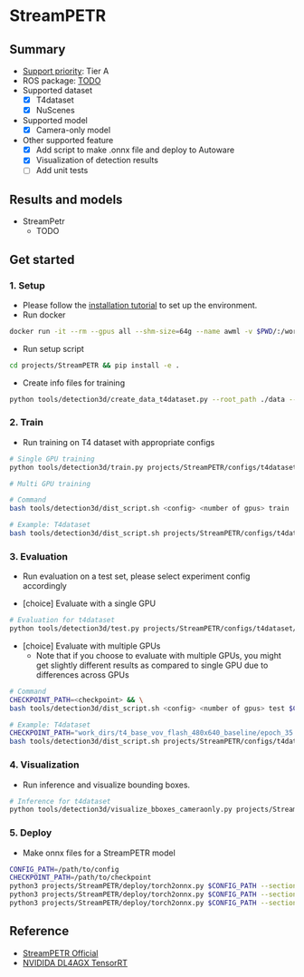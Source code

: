 # StreamPETR
## Summary

- [Support priority](https://github.com/tier4/AWML/blob/main/docs/design/autoware_ml_design.md#support-priority): Tier A
- ROS package: [TODO]()
- Supported dataset
  - [x] T4dataset
  - [x] NuScenes
- Supported model
  - [x] Camera-only model
- Other supported feature
  - [x] Add script to make .onnx file and deploy to Autoware
  - [x] Visualization of detection results
  - [ ] Add unit tests

## Results and models

- StreamPetr
  - TODO
## Get started
### 1. Setup

- Please follow the [installation tutorial](/docs/tutorial/tutorial_detection_3d.md) to set up the environment.
- Run docker

```sh
docker run -it --rm --gpus all --shm-size=64g --name awml -v $PWD/:/workspace -v $PWD/data:/workspace/data autoware-ml
```
- Run setup script

```sh
cd projects/StreamPETR && pip install -e .
```

- Create info files for training

```sh
python tools/detection3d/create_data_t4dataset.py --root_path ./data --config /workspace/autoware_ml/configs/detection3d/dataset/t4dataset/base.py --version base --max_sweeps 1 --out_dir ./data/info/cameraonly/baseline
```
### 2. Train

- Run training on T4 dataset with appropriate configs

```sh
# Single GPU training
python tools/detection3d/train.py projects/StreamPETR/configs/t4dataset/t4_base_vov_flash_480x640_baseline.py
```

```sh
# Multi GPU training

# Command
bash tools/detection3d/dist_script.sh <config> <number of gpus> train

# Example: T4dataset
bash tools/detection3d/dist_script.sh projects/StreamPETR/configs/t4dataset/t4_base_vov_flash_480x640_baseline.py 4 train
```

### 3. Evaluation


- Run evaluation on a test set, please select experiment config accordingly

- [choice] Evaluate with a single GPU

```sh
# Evaluation for t4dataset
python tools/detection3d/test.py projects/StreamPETR/configs/t4dataset/t4_base_vov_flash_480x640_baseline.py work_dirs/t4_base_vov_flash_480x640_baseline/epoch_35.pth
```

- [choice] Evaluate with multiple GPUs
  - Note that if you choose to evaluate with multiple GPUs, you might get slightly different results as compared to single GPU due to differences across GPUs

```sh
# Command
CHECKPOINT_PATH=<checkpoint> && \
bash tools/detection3d/dist_script.sh <config> <number of gpus> test $CHECKPOINT_PATH

# Example: T4dataset
CHECKPOINT_PATH="work_dirs/t4_base_vov_flash_480x640_baseline/epoch_35.pth" && \
bash tools/detection3d/dist_script.sh projects/StreamPETR/configs/t4dataset/t4_base_vov_flash_480x640_baseline.py 4 test $CHECKPOINT_PATH
```

### 4. Visualization

- Run inference and visualize bounding boxes.

```sh
# Inference for t4dataset
python tools/detection3d/visualize_bboxes_cameraonly.py projects/StreamPETR/configs/t4dataset/t4_base_vov_flash_480x640_baseline.py work_dirs/t4_base_vov_flash_480x640_baseline/epoch_35.pth
```
### 5. Deploy

- Make onnx files for a StreamPETR model

```sh
CONFIG_PATH=/path/to/config
CHECKPOINT_PATH=/path/to/checkpoint
python3 projects/StreamPETR/deploy/torch2onnx.py $CONFIG_PATH --section extract_img_feat --checkpoint $CHECKPOINT_PATH
python3 projects/StreamPETR/deploy/torch2onnx.py $CONFIG_PATH --section pts_head_memory --checkpoint $CHECKPOINT_PATH
python3 projects/StreamPETR/deploy/torch2onnx.py $CONFIG_PATH --section position_embedding --checkpoint $CHECKPOINT_PATH
```

## Reference

- [StreamPETR Official](https://github.com/exiawsh/StreamPETR/tree/main)
- [NVIDIDA DL4AGX TensorRT](https://github.com/NVIDIA/DL4AGX/tree/master/AV-Solutions/streampetr-trt)
